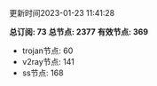 更新时间2023-01-23 11:41:28

**总订阅: 73**
**总节点: 2377**
**有效节点: 369**
- trojan节点: 60
- v2ray节点: 141
- ss节点: 168
